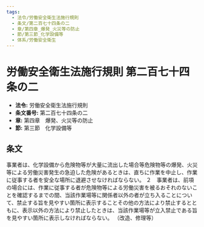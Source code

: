 ```yaml
---
tags:
  - 法令/労働安全衛生法施行規則
  - 条文/第二百七十四条の二
  - 章/第四章_爆発_火災等の防止
  - 節/第三節_化学設備等
  - 体系/労働安全衛生
---
```

# 労働安全衛生法施行規則 第二百七十四条の二

- **法令:** 労働安全衛生法施行規則
- **条文番号:** 第二百七十四条の二
- **章:** 第四章　爆発、火災等の防止
- **節:** 第三節　化学設備等

## 条文
事業者は、化学設備から危険物等が大量に流出した場合等危険物等の爆発、火災等による労働災害発生の急迫した危険があるときは、直ちに作業を中止し、作業に従事する者を安全な場所に退避させなければならない。
２　事業者は、前項の場合には、作業に従事する者が危険物等による労働災害を被るおそれのないことを確認するまでの間、当該作業場等に関係者以外の者が立ち入ることについて、禁止する旨を見やすい箇所に表示することその他の方法により禁止するとともに、表示以外の方法により禁止したときは、当該作業場等が立入禁止である旨を見やすい箇所に表示しなければならない。
（改造、修理等）

